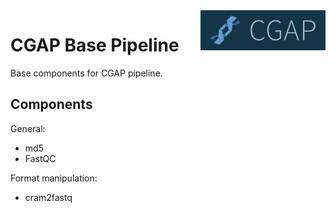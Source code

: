 <img src="https://github.com/dbmi-bgm/cgap-pipeline/blob/master/docs/images/cgap_logo.png" width="200" align="right">

# CGAP Base Pipeline

Base components for CGAP pipeline.

## Components

General:

  - md5
  - FastQC

Format manipulation:

  - cram2fastq
